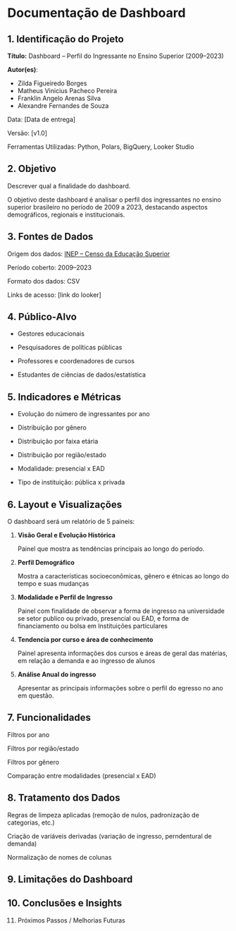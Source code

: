 # Documentação de Dashboard

## 1. Identificação do Projeto

**Título:** Dashboard – Perfil do Ingressante no Ensino Superior (2009–2023)

**Autor(es)**: 
- Zilda Figueiredo Borges
- Matheus Vinicius Pacheco Pereira
- Franklin Angelo Arenas Silva 
- Alexandre Fernandes de Souza 

Data: [Data de entrega]

Versão: [v1.0]

Ferramentas Utilizadas: Python, Polars, BigQuery, Looker Studio

## 2. Objetivo

Descrever qual a finalidade do dashboard.

O objetivo deste dashboard é analisar o perfil dos ingressantes no ensino superior brasileiro no período de 2009 a 2023, destacando aspectos demográficos, regionais e institucionais.

## 3. Fontes de Dados

Origem dos dados: 
[INEP – Censo da Educação Superior](https://www.gov.br/inep/pt-br/acesso-a-informacao/dados-abertos/microdados/censo-da-educacao-superio)

Período coberto: 2009–2023

Formato dos dados: CSV

Links de acesso: [link do looker]

## 4. Público-Alvo

- Gestores educacionais

- Pesquisadores de políticas públicas

- Professores e coordenadores de cursos

- Estudantes de ciências de dados/estatística

## 5. Indicadores e Métricas

- Evolução do número de ingressantes por ano

- Distribuição por gênero

- Distribuição por faixa etária

- Distribuição por região/estado

- Modalidade: presencial x EAD

- Tipo de instituição: pública x privada

## 6. Layout e Visualizações

O dashboard será um relatório de 5 paineis:
1. **Visão Geral e Evolução Histórica**
   
   Painel que mostra as tendências principais ao longo do período.

2. **Perfil Demográfico**
   
   Mostra a características socioeconômicas, gênero e étnicas ao longo do tempo e suas mudanças

3. **Modalidade e Perfil de Ingresso**

    Painel com finalidade de observar a forma de ingresso na universidade se setor publico ou privado, presencial ou EAD, e forma de financiamento ou bolsa em Instituições particulares

4. **Tendencia por curso e área de conhecimento**
    
    Painel apresenta informações dos cursos e áreas de geral das matérias, em relação a demanda e ao ingresso de alunos

5. **Análise Anual do ingresso**
    
    Apresentar as principais informações sobre o perfil do egresso no ano em questão.

## 7. Funcionalidades

Filtros por ano

Filtros por região/estado

Filtros por gênero

Comparação entre modalidades (presencial x EAD)

## 8. Tratamento dos Dados

Regras de limpeza aplicadas (remoção de nulos, padronização de categorias, etc.)

Criação de variáveis derivadas (variação de ingresso, perndentural de demanda)

Normalização de nomes de colunas

## 9. Limitações do Dashboard



## 10. Conclusões e Insights


11. Próximos Passos / Melhorias Futuras


